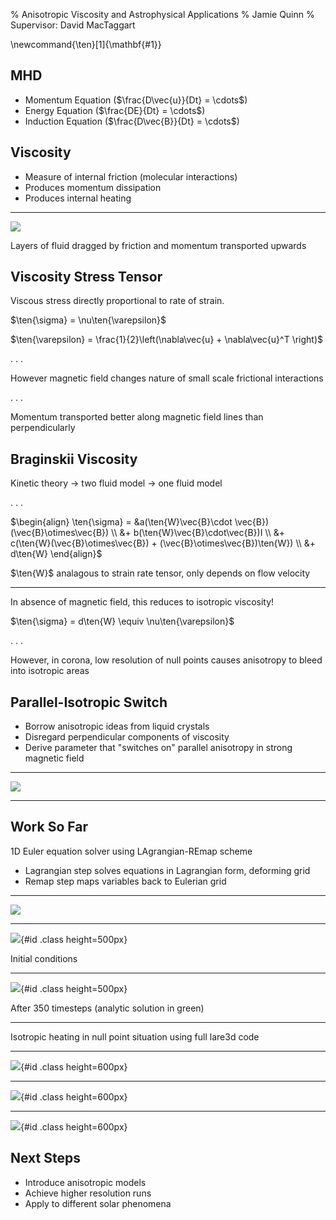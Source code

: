 % Anisotropic Viscosity and Astrophysical Applications
% Jamie Quinn
% Supervisor: David MacTaggart

\newcommand{\ten}[1]{\mathbf{#1}}

## MHD

- Momentum Equation ($\frac{D\vec{u}}{Dt} = \cdots$)
- Energy Equation ($\frac{DE}{Dt} = \cdots$)
- Induction Equation ($\frac{D\vec{B}}{Dt} = \cdots$)

## Viscosity

- Measure of internal friction (molecular interactions)
- Produces momentum dissipation
- Produces internal heating

---

![](fluid_in_pipe_iso_visc.png)

Layers of fluid dragged by friction and momentum transported upwards

## Viscosity Stress Tensor

Viscous stress directly proportional to rate of strain.

$\ten{\sigma} = \nu\ten{\varepsilon}$

$\ten{\varepsilon} = \frac{1}{2}\left(\nabla\vec{u} + \nabla\vec{u}^T \right)$

. . .

However magnetic field changes nature of small scale frictional interactions

. . .

Momentum transported better along magnetic field lines than perpendicularly

## Braginskii Viscosity

Kinetic theory -> two fluid model -> one fluid model

. . .

$\begin{align}
\ten{\sigma} = &a(\ten{W}\vec{B}\cdot \vec{B})(\vec{B}\otimes\vec{B}) \\
       &+ b(\ten{W}\vec{B}\cdot\vec{B})I \\
       &+ c(\ten{W}(\vec{B}\otimes\vec{B}) + (\vec{B}\otimes\vec{B})\ten{W}) \\
       &+ d\ten{W}
\end{align}$

$\ten{W}$ analagous to strain rate tensor, only depends on flow velocity

---

In absence of magnetic field, this reduces to isotropic viscosity!

$\ten{\sigma} = d\ten{W} \equiv \nu\ten{\varepsilon}$

. . .

However, in corona, low resolution of null points causes anisotropy to bleed into isotropic areas

## Parallel-Isotropic Switch

- Borrow anisotropic ideas from liquid crystals
- Disregard perpendicular components of viscosity
- Derive parameter that "switches on" parallel anisotropy in strong magnetic field

---

![](s_plot.png)

---

## Work So Far

1D Euler equation solver using LAgrangian-REmap scheme

- Lagrangian step solves equations in Lagrangian form, deforming grid
- Remap step maps variables back to Eulerian grid

---

![](eulerian_grid.png)

---

![](lare1d_0.png){#id .class height=500px}

Initial conditions

---

![](lare1d_350.png){#id .class height=500px}

After 350 timesteps (analytic solution in green)

---

Isotropic heating in null point situation using full lare3d code

---

![](visit0003.png){#id .class height=600px}

---

![](visit0002.png){#id .class height=600px}

---

![](visit0000.png){#id .class height=600px}

## Next Steps

- Introduce anisotropic models
- Achieve higher resolution runs
- Apply to different solar phenomena

